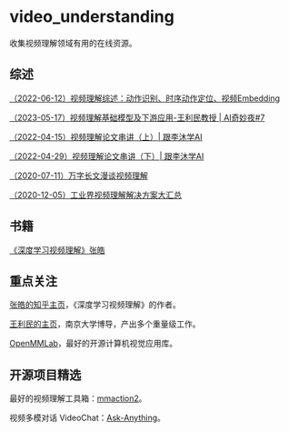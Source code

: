 # video_understanding
收集视频理解领域有用的在线资源。

## 综述
[（2022-06-12）视频理解综述：动作识别、时序动作定位、视频Embedding](https://zhuanlan.zhihu.com/p/422235052)

[（2023-05-17）视频理解基础模型及下游应用-王利民教授 | AI奇妙夜#7](https://www.bilibili.com/video/BV1rz4y1t7b7/?spm_id_from=333.999.0.0&vd_source=6ac7c4e9791ca84c0eeb7af7f2237d31)

[（2022-04-15）视频理解论文串讲（上）| 跟李沐学AI](https://www.bilibili.com/video/BV1fL4y157yA/?spm_id_from=333.337.search-card.all.click&vd_source=6ac7c4e9791ca84c0eeb7af7f2237d31)

[（2022-04-29）视频理解论文串讲（下）| 跟李沐学AI](https://www.bilibili.com/video/BV11Y411P7ep/?spm_id_from=333.788&vd_source=6ac7c4e9791ca84c0eeb7af7f2237d31)

[（2020-07-11）万字长文漫谈视频理解](https://zhuanlan.zhihu.com/p/158702087)

[（2020-12-05）工业界视频理解解决方案大汇总](https://zhuanlan.zhihu.com/p/331660909)

## 书籍
[《深度学习视频理解》张皓](https://zhuanlan.zhihu.com/p/413690166)

## 重点关注
[张皓的知乎主页](https://www.zhihu.com/people/hao-zhang-0214)，《深度学习视频理解》的作者。

[王利民的主页](http://wanglimin.github.io/)，南京大学博导，产出多个重量级工作。

[OpenMMLab](https://github.com/open-mmlab)，最好的开源计算机视觉应用库。

## 开源项目精选
最好的视频理解工具箱：[mmaction2](https://github.com/open-mmlab/mmaction2)。

视频多模对话 VideoChat：[Ask-Anything](https://github.com/OpenGVLab/Ask-Anything)。
